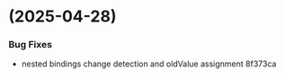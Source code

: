#  (2025-04-28)


### Bug Fixes

* nested bindings change detection and oldValue assignment 8f373ca



